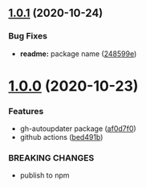 ## [1.0.1](https://github.com/pruizlezcano/autoupdater/compare/v1.0.0...v1.0.1) (2020-10-24)


### Bug Fixes

* **readme:** package name ([248599e](https://github.com/pruizlezcano/autoupdater/commit/248599eef7705cf6f44a9cbb5ade0f122221a6ca))



# [1.0.0](https://github.com/pruizlezcano/autoupdater/compare/bed491bbed342711b365a7b84966053642785c78...v1.0.0) (2020-10-23)


### Features

* gh-autoupdater package ([af0d7f0](https://github.com/pruizlezcano/autoupdater/commit/af0d7f044b4a1e6c94685e6393f04328cf07a6c7))
* github actions ([bed491b](https://github.com/pruizlezcano/autoupdater/commit/bed491bbed342711b365a7b84966053642785c78))


### BREAKING CHANGES

* publish to npm



